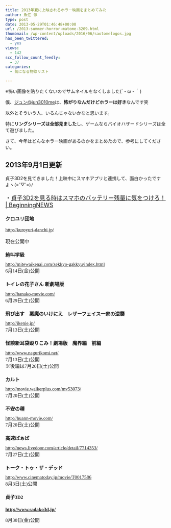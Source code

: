 ```yaml
---
title: 2013年夏に上映されるホラー映画をまとめてみた
author: 魚住 惇
type: post
date: 2013-05-29T01:46:48+00:00
url: /2013-summer-horror-matome-3209.html
thumbnail: /wp-content/uploads/2016/06/saotomelogos.jpg
has_been_twittered:
  - yes
views:
  - 142
scc_follow_count_feedly:
  - 37
categories:
  - 気になる物欲リスト

---
```

※怖い画像を貼りたくないのでサムネイルをなくしました(´・ω・｀)

<!--more-->

僕、[ジュン@jun3010me][1]は、**怖がりなんだけどホラーは好き**なんです笑

以外とそういう人、いるんじゃないかなと思います。

特に**リングシリーズは全部見ました**し、ゲームならバイオハザードシリーズは全て遊びました。

さて、今年はどんなホラー映画があるのかをまとめたので、参考にしてください。

## 2013年9月1日更新

貞子3D2を見てきました！上映中にスマホアプリと連携して、面白かったですよヽ(=´▽\`=)ﾉ

<p style="font-size: 18px;">
  ・<a rel="nofollow" href="http://jun3010.me/sadako-3ds-smafo-battery-quiet-5304.html" target="_blank">貞子3D2を見る時はスマホのバッテリー残量に気をつけろ！ | BeginningNEWS</a>
</p></p> 

<h2 style="font-family: HiraMaruProN-W4; font-size: 15px;">
  クロユリ団地
</h2>

[<span style="font-family: HiraMaruProN-W4; font-size: 15px; line-height: 22px;">http://kuroyuri-danchi.jp/</span>][2]

<div style="font-family: HiraMaruProN-W4; font-size: 15px;">
  現在公開中
</div>

<div style="font-family: HiraMaruProN-W4; font-size: 15px;">
</div>

<h2 style="font-family: HiraMaruProN-W4; font-size: 15px;">
  絶叫学級
</h2>

<div style="font-family: HiraMaruProN-W4; font-size: 15px;">
  <a href="http://mitewaikenai.com/zekkyo-gakkyu/index.html">http://mitewaikenai.com/zekkyo-gakkyu/index.html</a>
</div>

<div style="font-family: HiraMaruProN-W4; font-size: 15px;">
  6月14日(金)公開
</div>

<div style="font-family: HiraMaruProN-W4; font-size: 15px;">
</div>

<h2 style="font-family: HiraMaruProN-W4; font-size: 15px;">
  トイレの花子さん 新劇場版
</h2>

<div style="font-family: HiraMaruProN-W4; font-size: 15px;">
  <a href="http://hanako-movie.com/">http://hanako-movie.com/</a>
</div>

<div style="font-family: HiraMaruProN-W4; font-size: 15px;">
  6月29日<span style="font-family: HiraMaruProN-W4; font-size: 15px;">(土)</span>公開
</div>

<div style="font-family: HiraMaruProN-W4; font-size: 15px;">
</div>

<h2 style="font-family: HiraMaruProN-W4; font-size: 15px;">
  飛び出す　悪魔のいけにえ　レザーフェイス一家の逆襲
</h2>

<div style="font-family: HiraMaruProN-W4; font-size: 15px;">
  <a href="http://ikenie.jp/">http://ikenie.jp/</a>
</div>

<div style="font-family: HiraMaruProN-W4; font-size: 15px;">
  7月13日<span style="font-family: HiraMaruProN-W4; font-size: 15px;">(土)</span>公開
</div>

<div style="font-family: HiraMaruProN-W4; font-size: 15px;">
</div>

<h2 style="font-family: HiraMaruProN-W4; font-size: 15px;">
  怪談新耳袋殴りこみ！劇場版　魔界編　前編
</h2>

<div style="font-family: HiraMaruProN-W4; font-size: 15px;">
  <a href="http://www.nagurikomi.net/">http://www.nagurikomi.net/</a>
</div>

<div style="font-family: HiraMaruProN-W4; font-size: 15px;">
  7月13日(土)公開
</div>

<div style="font-family: HiraMaruProN-W4; font-size: 15px;">
  ※後編は7月20日(土)公開
</div>

<div style="font-family: HiraMaruProN-W4; font-size: 15px;">
</div>

<h2 style="font-family: HiraMaruProN-W4; font-size: 15px;">
  カルト
</h2>

<div style="font-family: HiraMaruProN-W4; font-size: 15px;">
  <a href="http://movie.walkerplus.com/mv53073/">http://movie.walkerplus.com/mv53073/</a>
</div>

<div style="font-family: HiraMaruProN-W4; font-size: 15px;">
  7月20日(土)公開
</div>

<div style="font-family: HiraMaruProN-W4; font-size: 15px;">
</div>

<h2 style="font-family: HiraMaruProN-W4; font-size: 15px;">
  不安の種
</h2>

<div style="font-family: HiraMaruProN-W4; font-size: 15px;">
  <a href="http://huann-movie.com/">http://huann-movie.com/</a>
</div>

<div style="font-family: HiraMaruProN-W4; font-size: 15px;">
  7月20日(土)公開
</div>

<div style="font-family: HiraMaruProN-W4; font-size: 15px;">
</div>

<h2 style="font-family: HiraMaruProN-W4; font-size: 15px;">
  高速ばぁば
</h2>

<div style="font-family: HiraMaruProN-W4; font-size: 15px;">
  <a href="http://news.livedoor.com/article/detail/7714353/">http://news.livedoor.com/article/detail/7714353/</a>
</div>

<div style="font-family: HiraMaruProN-W4; font-size: 15px;">
  7月27日(土)公開
</div>

<div style="font-family: HiraMaruProN-W4; font-size: 15px;">
</div>

<h2 style="font-family: HiraMaruProN-W4; font-size: 15px;">
  トーク・トゥ・ザ・デッド
</h2>

<div style="font-family: HiraMaruProN-W4; font-size: 15px;">
  <a href="http://www.cinematoday.jp/movie/T0017586">http://www.cinematoday.jp/movie/T0017586</a>
</div>

<div style="font-family: HiraMaruProN-W4; font-size: 15px;">
  8月3日(土)公開
</div>

<div style="font-family: HiraMaruProN-W4; font-size: 15px;">
</div>

<h2 style="font-family: HiraMaruProN-W4; font-size: 15px;">
  貞子3D2
</h2>

<h2 style="font-family: HiraMaruProN-W4; font-size: 15px;">
  <a href="http://www.sadako3d.jp/">http://www.sadako3d.jp/</a>
</h2>

<div style="font-family: HiraMaruProN-W4; font-size: 15px;">
  8月30日(金)公開
</div>

<div style="font-family: HiraMaruProN-W4; font-size: 15px;">
</div>

&nbsp;

 [1]: https://twitter.com/jun3010me
 [2]: http://kuroyuri-danchi.jp/